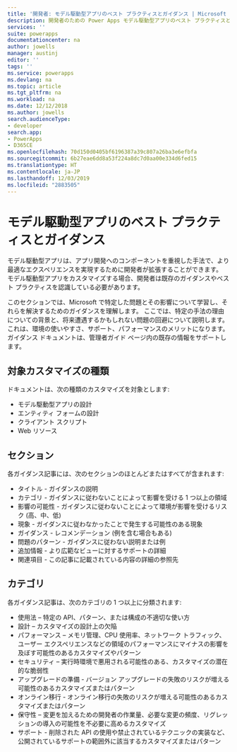 ```yaml
---
title: '開発者: モデル駆動型アプリのベスト プラクティスとガイダンス | Microsoft Docs'
description: 開発者のための Power Apps モデル駆動型アプリのベスト プラクティスとガイダンス。
services: ''
suite: powerapps
documentationcenter: na
author: jowells
manager: austinj
editor: ''
tags: ''
ms.service: powerapps
ms.devlang: na
ms.topic: article
ms.tgt_pltfrm: na
ms.workload: na
ms.date: 12/12/2018
ms.author: jowells
search.audienceType:
- developer
search.app:
- PowerApps
- D365CE
ms.openlocfilehash: 70d150d0405bf6196387a39c807a26ba3e6efbfa
ms.sourcegitcommit: 6b27eae6dd8a53f224a8dc7d0aa00e334d6fed15
ms.translationtype: HT
ms.contentlocale: ja-JP
ms.lasthandoff: 12/03/2019
ms.locfileid: "2883505"
---
```

# <a name="best-practices-and-guidance-for-model-driven-apps"></a>モデル駆動型アプリのベスト プラクティスとガイダンス

モデル駆動型アプリは、アプリ開発へのコンポーネントを重視した手法で、より最適なエクスペリエンスを実現するために開発者が拡張することができます。 モデル駆動型アプリをカスタマイズする場合、開発者は既存のガイダンスやベスト プラクティスを認識している必要があります。 

このセクションでは、Microsoft で特定した問題とその影響について学習し、それらを解決するためのガイダンスを理解します。 ここでは、特定の手法の理由についての背景と、将来遭遇するかもしれない問題の回避について説明します。 これは、環境の使いやすさ、サポート、パフォーマンスのメリットになります。 ガイダンス ドキュメントは、管理者ガイド ページ内の既存の情報をサポートします。

## <a name="targeted-customization-types"></a>対象カスタマイズの種類
ドキュメントは、次の種類のカスタマイズを対象とします:

- モデル駆動型アプリの設計
- エンティティ フォームの設計
- クライアント スクリプト
- Web リソース

## <a name="sections"></a>セクション
各ガイダンス記事には、次のセクションのほとんどまたはすべてが含まれます:

- タイトル - ガイダンスの説明
- カテゴリ - ガイダンスに従わないことによって影響を受ける 1 つ以上の領域
- 影響の可能性 - ガイダンスに従わないことによって環境が影響を受けるリスク (高、中、低)
- 現象 - ガイダンスに従わなかったことで発生する可能性のある現象
- ガイダンス - レコメンデーション (例を含む場合もある)
- 問題のパターン - ガイダンスに従わない説明または例
- 追加情報 - より広範なビューに対するサポートの詳細
- 関連項目 - この記事に記載されている内容の詳細の参照先

## <a name="categories"></a>カテゴリ
各ガイダンス記事は、次のカテゴリの 1 つ以上に分類されます:

- 使用法 – 特定の API、パターン、または構成の不適切な使い方
- 設計 – カスタマイズの設計上の欠陥
- パフォーマンス – メモリ管理、CPU 使用率、ネットワーク トラフィック、ユーザー エクスペリエンスなどの領域のパフォーマンスにマイナスの影響を及ぼす可能性のあるカスタマイズやパターン
- セキュリティ – 実行時環境で悪用される可能性のある、カスタマイズの潜在的な脆弱性
- アップグレードの準備 - バージョン アップグレードの失敗のリスクが増える可能性のあるカスタマイズまたはパターン
- オンライン移行 - オンライン移行の失敗のリスクが増える可能性のあるカスタマイズまたはパターン
- 保守性 – 変更を加えるための開発者の作業量、必要な変更の頻度、リグレッションの導入の可能性を不必要に高めるカスタマイズ
- サポート - 削除された API の使用や禁止されているテクニックの実装など、公開されているサポートの範囲外に該当するカスタマイズまたはパターン